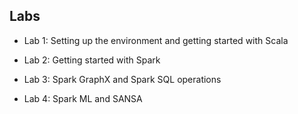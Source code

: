 ## Labs

- Lab 1: Setting up the environment and getting started with Scala

- Lab 2: Getting started with Spark

- Lab 3: Spark GraphX and Spark SQL operations

- Lab 4: Spark ML and SANSA